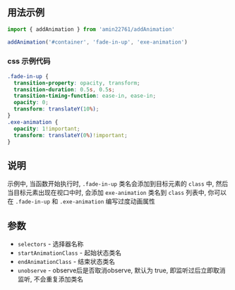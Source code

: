 ## 用法示例
```javascript
import { addAnimation } from 'amin22761/addAnimation'

addAnimation('#container', 'fade-in-up', 'exe-animation')
```
### css 示例代码
```css
.fade-in-up {
  transition-property: opacity, transform;
  transition-duration: 0.5s, 0.5s;
  transition-timing-function: ease-in, ease-in;
  opacity: 0;
  transform: translateY(10%);
}
.exe-animation {
  opacity: 1!important;
  transform: translateY(0%)!important;
}
```
## 说明

示例中, 当函数开始执行时, `.fade-in-up` 类名会添加到目标元素的 `class` 中, 然后当目标元素出现在视口中时, 会添加 `exe-animation` 类名到 `class` 列表中, 你可以在 `.fade-in-up` 和 `.exe-animation` 编写过度动画属性

## 参数
* `selectors` - 选择器名称
* `startAnimationClass` - 起始状态类名
* `endAnimationClass` - 结束状态类名
* `unobserve` - observe后是否取消observe, 默认为 true, 即监听过后立即取消监听, 不会重复添加类名

